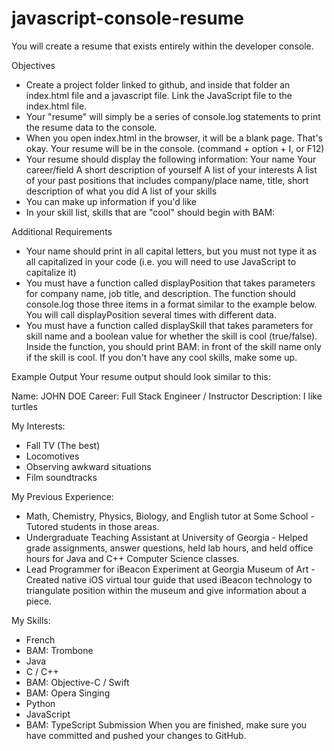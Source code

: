 # javascript-console-resume

You will create a resume that exists entirely within the developer console.

Objectives

- Create a project folder linked to github, and inside that folder an index.html file and a javascript file. Link the JavaScript file to the index.html file.
- Your "resume" will simply be a series of console.log statements to print the resume data to the console.
- When you open index.html in the browser, it will be a blank page. That's okay. Your resume will be in the console. (command + option + I, or F12)
- Your resume should display the following information:
  Your name
  Your career/field
  A short description of yourself
  A list of your interests
  A list of your past positions that includes company/place name, title, short description of what you did
  A list of your skills
- You can make up information if you'd like
- In your skill list, skills that are "cool" should begin with BAM:

Additional Requirements

- Your name should print in all capital letters, but you must not type it as all capitalized in your code (i.e. you will need to use JavaScript to capitalize it)
- You must have a function called displayPosition that takes parameters for company name, job title, and description. The function should console.log those three items in a format similar to the example below. You will call displayPosition several times with different data.
- You must have a function called displaySkill that takes parameters for skill name and a boolean value for whether the skill is cool (true/false). Inside the function, you should print BAM: in front of the skill name only if the skill is cool. If you don't have any cool skills, make some up.

Example Output
Your resume output should look similar to this:

Name: JOHN DOE
Career: Full Stack Engineer / Instructor
Description: I like turtles

My Interests:

- Fall TV (The best)
- Locomotives
- Observing awkward situations
- Film soundtracks

My Previous Experience:

- Math, Chemistry, Physics, Biology, and English tutor at Some School - Tutored students in those areas.
- Undergraduate Teaching Assistant at University of Georgia - Helped grade assignments, answer questions, held lab hours, and held office hours for Java and C++ Computer Science classes.
- Lead Programmer for iBeacon Experiment at Georgia Museum of Art - Created native iOS virtual tour guide that used iBeacon technology to triangulate position within the museum and give information about a piece.

My Skills:

- French
- BAM: Trombone
- Java
- C / C++
- BAM: Objective-C / Swift
- BAM: Opera Singing
- Python
- JavaScript
- BAM: TypeScript
  Submission
  When you are finished, make sure you have committed and pushed your changes to GitHub.
